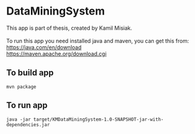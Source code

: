 # DataMiningSystem

This app is part of thesis, created by Kamil Misiak.  <br/><br/>
To run this app you need installed java and maven, you can get this from: <br/>
https://java.com/en/download <br/>
https://maven.apache.org/download.cgi

## To build app
```
mvn package
```

## To run app
```
java -jar target/KMDataMiningSystem-1.0-SNAPSHOT-jar-with-dependencies.jar
```
